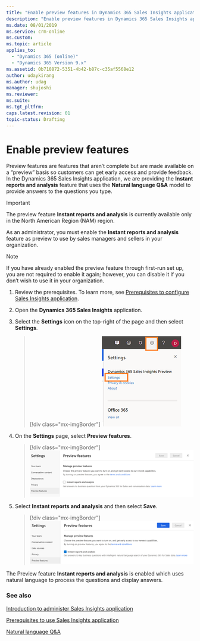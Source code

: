 ```yaml
---
title: "Enable preview features in Dynamics 365 Sales Insights application | MicrosoftDocs"
description: "Enable preview features in Dynamics 365 Sales Insights application"
ms.date: 08/01/2019
ms.service: crm-online
ms.custom: 
ms.topic: article
applies_to:
  - "Dynamics 365 (online)"
  - "Dynamics 365 Version 9.x"
ms.assetid: 0b710872-5351-4b42-b87c-c35af5568e12
author: udaykirang
ms.author: udag
manager: shujoshi
ms.reviewer: 
ms.suite: 
ms.tgt_pltfrm: 
caps.latest.revision: 01
topic-status: Drafting
---
```


# Enable preview features

Preview features are features that aren’t complete but are made available on a “preview” basis so customers can get early access and provide feedback. In the Dynamics 365 Sales Insights application, we are providing the **Instant reports and analysis** feature that uses the **Natural language Q&A** model to provide answers to the questions you type. 

> [!IMPORTANT]
> The preview feature **Instant reports and analysis** is currently available only in the North American Region (NAM) region.

As an administrator, you must enable the **Instant reports and analysis** feature as preview to use by sales managers and sellers in your organization. 

> [!NOTE]
> If you have already enabled the preview feature through first-run set up, you are not required to enable it again; however, you can disable it if you don’t wish to use it in your organization.

1.	Review the prerequisites. To learn more, see [Prerequisites to configure Sales Insights application](prereq-sales-insights-app.md).

2.	Open the **Dynamics 365 Sales Insights** application. 

3.	Select the **Settings** icon on the top-right of the page and then select **Settings**.

    > [!div class="mx-imgBorder"]
    > ![Select settings option](media/si-app-admin-select-settings.png "Select settings option")
 
4.	On the **Settings** page, select **Preview features**.

    > [!div class="mx-imgBorder"]
    > ![Select preview feature](media/si-app-admin-select-preview-feature.png "Select preview feature")

5.	Select **Instant reports and analysis** and then select **Save**.

    > [!div class="mx-imgBorder"]
    > ![Preview feature enabled](media/si-app-admin-preview-feature-enabled.png "Preview feature enabled")

The Preview feature **Instant reports and analysis** is enabled which uses natural language to process the questions and display answers.

### See also

[Introduction to administer Sales Insights application](intro-admin-guide-sales-insights-app.md)

[Prerequisites to use Sales Insights application](prereq-sales-insights-app.md)

[Natural language Q&A](business-qa.md)
